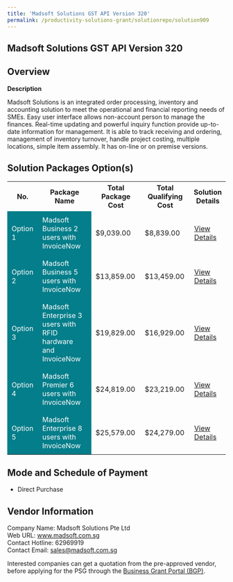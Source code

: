 ```yaml
---
title: 'Madsoft Solutions GST API Version 320'
permalink: /productivity-solutions-grant/solutionrepo/solution909
---
```


## Madsoft Solutions GST API Version 320

## Overview

**Description**

Madsoft Solutions is an integrated order processing, inventory and accounting solution to meet the operational and financial reporting needs of SMEs. Easy user interface allows non-account person to manage the finances. Real-time updating and powerful inquiry function provide up-to-date information for management. It is able to track receiving and ordering, management of inventory turnover, handle project costing, multiple locations, simple item assembly.  It has on-line or on premise versions.

## Solution Packages Option(s)

<table>
<tr>
<th><b>No.</b></th>
<th><b>Package Name</b></th>
<th><b>Total Package Cost</b></th>
<th><b>Total Qualifying Cost</b></th>
<th><b>Solution Details</b></th>
</tr>
<tr>
<td style='padding: 10px; background-color: #037E8A; color: #FFFFFF;'>Option 1</td>
<td style='padding: 10px; background-color: #037E8A; color: #FFFFFF;'>Madsoft Business 2 users with InvoiceNow</td>
<td style='padding: 10px;'>$9,039.00</td>
<td style='padding: 10px;'>$8,839.00</td>
<td style='padding: 10px;'><a href='/images/psg/Madsoft_Desensitised_Annex_3_Part_1.pdf' target='_blank'>View Details</a></td>
</tr>
<tr>
<td style='padding: 10px; background-color: #037E8A; color: #FFFFFF;'>Option 2</td>
<td style='padding: 10px; background-color: #037E8A; color: #FFFFFF;'>Madsoft Business 5 users with InvoiceNow</td>
<td style='padding: 10px;'>$13,859.00</td>
<td style='padding: 10px;'>$13,459.00</td>
<td style='padding: 10px;'><a href='/images/psg/Madsoft_Desensitised_Annex_3_Part_2.pdf' target='_blank'>View Details</a></td>
</tr>
<tr>
<td style='padding: 10px; background-color: #037E8A; color: #FFFFFF;'>Option 3</td>
<td style='padding: 10px; background-color: #037E8A; color: #FFFFFF;'>Madsoft Enterprise 3 users with RFID hardware and InvoiceNow</td>
<td style='padding: 10px;'>$19,829.00</td>
<td style='padding: 10px;'>$16,929.00</td>
<td style='padding: 10px;'><a href='/images/psg/Madsoft_Desensitised_Annex_3_Part_3.pdf' target='_blank'>View Details</a></td>
</tr>
<tr>
<td style='padding: 10px; background-color: #037E8A; color: #FFFFFF;'>Option 4</td>
<td style='padding: 10px; background-color: #037E8A; color: #FFFFFF;'>Madsoft Premier 6 users with InvoiceNow</td>
<td style='padding: 10px;'>$24,819.00</td>
<td style='padding: 10px;'>$23,219.00</td>
<td style='padding: 10px;'><a href='/images/psg/Madsoft_Desensitised_Annex_3_Part_4.pdf' target='_blank'>View Details</a></td>
</tr>
<tr>
<td style='padding: 10px; background-color: #037E8A; color: #FFFFFF;'>Option 5</td>
<td style='padding: 10px; background-color: #037E8A; color: #FFFFFF;'>Madsoft Enterprise 8 users with InvoiceNow</td>
<td style='padding: 10px;'>$25,579.00</td>
<td style='padding: 10px;'>$24,279.00</td>
<td style='padding: 10px;'><a href='/images/psg/Madsoft_Desensitised_Annex_3_Part_5.pdf' target='_blank'>View Details</a></td>
</tr>
</table>

## Mode and Schedule of Payment

 - Direct Purchase

## Vendor Information

 Company Name: Madsoft Solutions Pte Ltd<br>Web URL: www.madsoft.com.sg <br>Contact Hotline: 62969919 <br>Contact Email: sales@madsoft.com.sg <br>

Interested companies can get a quotation from the pre-approved vendor, before applying for the PSG through the <a href='https://www.businessgrants.gov.sg/' target='_blank' rel='noopener'>Business Grant Portal (BGP)</a>.

<script src="/jquery/resize-tables.js"></script>
